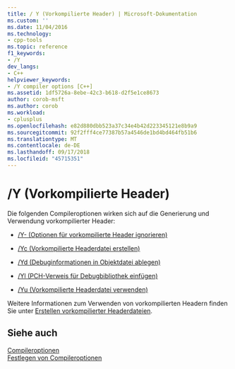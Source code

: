 ```yaml
---
title: / Y (Vorkompilierte Header) | Microsoft-Dokumentation
ms.custom: ''
ms.date: 11/04/2016
ms.technology:
- cpp-tools
ms.topic: reference
f1_keywords:
- /Y
dev_langs:
- C++
helpviewer_keywords:
- /Y compiler options [C++]
ms.assetid: 1df5726a-8ebe-42c3-b618-d2f5e1ce8673
author: corob-msft
ms.author: corob
ms.workload:
- cplusplus
ms.openlocfilehash: e82d880dbb523a37c34e4b42d223345121e8b9a9
ms.sourcegitcommit: 92f2fff4ce77387b57a4546de1bd4bd464fb51b6
ms.translationtype: MT
ms.contentlocale: de-DE
ms.lasthandoff: 09/17/2018
ms.locfileid: "45715351"
---
```

# <a name="y-precompiled-headers"></a>/Y (Vorkompilierte Header)

Die folgenden Compileroptionen wirken sich auf die Generierung und Verwendung vorkompilierter Header:

- [/Y- (Optionen für vorkompilierte Header ignorieren)](../../build/reference/y-ignore-precompiled-header-options.md)

- [/Yc (Vorkompilierte Headerdatei erstellen)](../../build/reference/yc-create-precompiled-header-file.md)

- [/Yd (Debuginformationen in Objektdatei ablegen)](../../build/reference/yd-place-debug-information-in-object-file.md)

- [/Yl (PCH-Verweis für Debugbibliothek einfügen)](../../build/reference/yl-inject-pch-reference-for-debug-library.md)

- [/Yu (Vorkompilierte Headerdatei verwenden)](../../build/reference/yu-use-precompiled-header-file.md)

Weitere Informationen zum Verwenden von vorkompilierten Headern finden Sie unter [Erstellen vorkompilierter Headerdateien](../../build/reference/creating-precompiled-header-files.md).

## <a name="see-also"></a>Siehe auch

[Compileroptionen](../../build/reference/compiler-options.md)<br/>
[Festlegen von Compileroptionen](../../build/reference/setting-compiler-options.md)